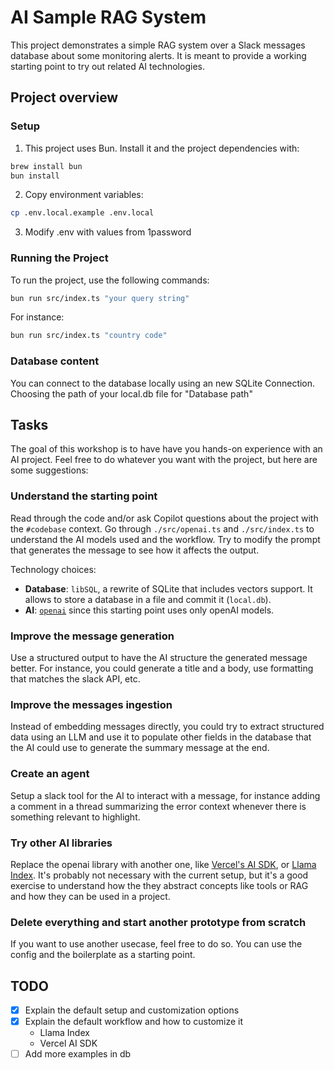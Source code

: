 # AI Sample RAG System

This project demonstrates a simple RAG system over a Slack messages database about some monitoring alerts.
It is meant to provide a working starting point to try out related AI technologies.

## Project overview

### Setup

1. This project uses Bun. Install it and the project dependencies with:

```bash
brew install bun
bun install
```

2. Copy environment variables:

```bash
cp .env.local.example .env.local
```

3. Modify .env with values from 1password

### Running the Project

To run the project, use the following commands:

```bash
bun run src/index.ts "your query string"
```

For instance:

```bash
bun run src/index.ts "country code"
```

### Database content

You can connect to the database locally using an new SQLite Connection.
Choosing the path of your local.db file for "Database path"

## Tasks

The goal of this workshop is to have have you hands-on experience with an AI project. Feel free to do whatever you want with the project, but here are some suggestions:

### Understand the starting point

Read through the code and/or ask Copilot questions about the project with the `#codebase` context.
Go through `./src/openai.ts` and `./src/index.ts` to understand the AI models used and the workflow. Try to modify the prompt that generates the message to see how it affects the output.

Technology choices:
- **Database**: `libSQL`, a rewrite of SQLite that includes vectors support. It allows to store a database in a file and commit it (`local.db`).
- **AI**: [`openai`](https://github.com/openai/openai-node) since this starting point uses only openAI models.

### Improve the message generation

Use a structured output to have the AI structure the generated message better. For instance, you could generate a title and a body, use formatting that matches the slack API, etc.

### Improve the messages ingestion

Instead of embedding messages directly, you could try to extract structured data using an LLM and use it to populate other fields in the database that the AI could use to generate the summary message at the end.

### Create an agent

Setup a slack tool for the AI to interact with a message, for instance adding a comment in a thread summarizing the error context whenever there is something relevant to highlight.

### Try other AI libraries

Replace the openai library with another one, like [Vercel's AI SDK](https://sdk.vercel.ai/docs/introduction), or [Llama Index](https://ts.llamaindex.ai/).
It's probably not necessary with the current setup, but it's a good exercise to understand how the they abstract concepts like tools or RAG and how they can be used in a project.

### Delete everything and start another prototype from scratch

If you want to use another usecase, feel free to do so. You can use the config and the boilerplate as a starting point.

## TODO

- [x] Explain the default setup and customization options
- [x] Explain the default workflow and how to customize it
  - Llama Index
  - Vercel AI SDK
- [ ] Add more examples in db
